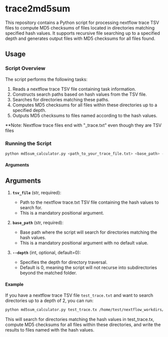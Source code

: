 # trace2md5sum

This repository contains a Python script for processing nextflow trace TSV files to compute MD5 checksums of files located in directories matching specified hash values. It supports recursive file searching up to a specified depth and generates output files with MD5 checksums for all files found.

## Usage

### Script Overview

The script performs the following tasks:
1. Reads a nextflow trace TSV file containing task information. 
2. Constructs search paths based on hash values from the TSV file.
3. Searches for directories matching these paths.
4. Computes MD5 checksums for all files within these directories up to a specified depth.
5. Outputs MD5 checksums to files named according to the hash values.

**Note: Nextflow trace files end with "_trace.txt" even though they are TSV files

### Running the Script

```bash
python md5sum_calculator.py <path_to_your_trace_file.txt> <base_path> --depth 0
```

#### Arguments

## Arguments

1. **`tsv_file`** (str, required):
   - Path to the nextflow trace.txt TSV file containing the hash values to search for.
   - This is a mandatory positional argument.

2. **`base_path`** (str, required):
   - Base path where the script will search for directories matching the hash values.
   - This is a mandatory positional argument with no default value.

3. **`--depth`** (int, optional, default=0):
   - Specifies the depth for directory traversal.
   - Default is 0, meaning the script will not recurse into subdirectories beyond the matched folder.


#### Example

If you have a nextflow trace TSV file `test_trace.txt` and want to search directories up to a depth of 2, you can run:

```bash
python md5sum_calculator.py test_trace.tx /home/test/nextflow_workdirs/ --depth 2
```
This will search for directories matching the hash values in test_trace.tx, compute MD5 checksums for all files within these directories, and write the results to files named with the hash values.

